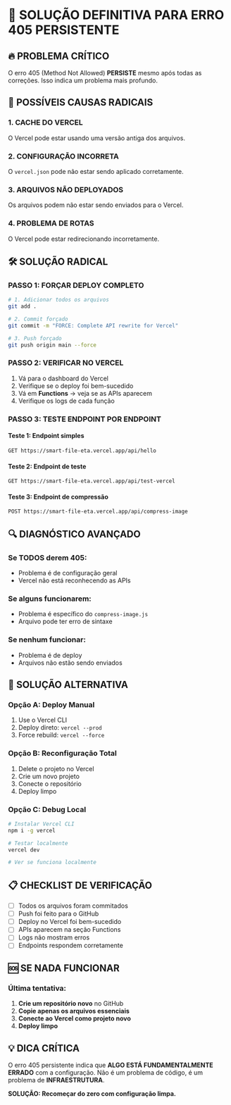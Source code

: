# 🚨 SOLUÇÃO DEFINITIVA PARA ERRO 405 PERSISTENTE

## 🔥 PROBLEMA CRÍTICO
O erro 405 (Method Not Allowed) **PERSISTE** mesmo após todas as correções. Isso indica um problema mais profundo.

## 🎯 POSSÍVEIS CAUSAS RADICAIS

### 1. **CACHE DO VERCEL**
O Vercel pode estar usando uma versão antiga dos arquivos.

### 2. **CONFIGURAÇÃO INCORRETA**
O `vercel.json` pode não estar sendo aplicado corretamente.

### 3. **ARQUIVOS NÃO DEPLOYADOS**
Os arquivos podem não estar sendo enviados para o Vercel.

### 4. **PROBLEMA DE ROTAS**
O Vercel pode estar redirecionando incorretamente.

## 🛠️ SOLUÇÃO RADICAL

### PASSO 1: FORÇAR DEPLOY COMPLETO
```bash
# 1. Adicionar todos os arquivos
git add .

# 2. Commit forçado
git commit -m "FORCE: Complete API rewrite for Vercel"

# 3. Push forçado
git push origin main --force
```

### PASSO 2: VERIFICAR NO VERCEL
1. Vá para o dashboard do Vercel
2. Verifique se o deploy foi bem-sucedido
3. Vá em **Functions** → veja se as APIs aparecem
4. Verifique os logs de cada função

### PASSO 3: TESTE ENDPOINT POR ENDPOINT

#### Teste 1: Endpoint simples
```
GET https://smart-file-eta.vercel.app/api/hello
```

#### Teste 2: Endpoint de teste
```
GET https://smart-file-eta.vercel.app/api/test-vercel
```

#### Teste 3: Endpoint de compressão
```
POST https://smart-file-eta.vercel.app/api/compress-image
```

## 🔍 DIAGNÓSTICO AVANÇADO

### Se TODOS derem 405:
- Problema é de configuração geral
- Vercel não está reconhecendo as APIs

### Se alguns funcionarem:
- Problema é específico do `compress-image.js`
- Arquivo pode ter erro de sintaxe

### Se nenhum funcionar:
- Problema é de deploy
- Arquivos não estão sendo enviados

## 🚀 SOLUÇÃO ALTERNATIVA

### Opção A: Deploy Manual
1. Use o Vercel CLI
2. Deploy direto: `vercel --prod`
3. Force rebuild: `vercel --force`

### Opção B: Reconfiguração Total
1. Delete o projeto no Vercel
2. Crie um novo projeto
3. Conecte o repositório
4. Deploy limpo

### Opção C: Debug Local
```bash
# Instalar Vercel CLI
npm i -g vercel

# Testar localmente
vercel dev

# Ver se funciona localmente
```

## 📋 CHECKLIST DE VERIFICAÇÃO

- [ ] Todos os arquivos foram commitados
- [ ] Push foi feito para o GitHub
- [ ] Deploy no Vercel foi bem-sucedido
- [ ] APIs aparecem na seção Functions
- [ ] Logs não mostram erros
- [ ] Endpoints respondem corretamente

## 🆘 SE NADA FUNCIONAR

### Última tentativa:
1. **Crie um repositório novo** no GitHub
2. **Copie apenas os arquivos essenciais**
3. **Conecte ao Vercel como projeto novo**
4. **Deploy limpo**

## 💡 DICA CRÍTICA

O erro 405 persistente indica que **ALGO ESTÁ FUNDAMENTALMENTE ERRADO** com a configuração. Não é um problema de código, é um problema de **INFRAESTRUTURA**.

**SOLUÇÃO: Recomeçar do zero com configuração limpa.**
